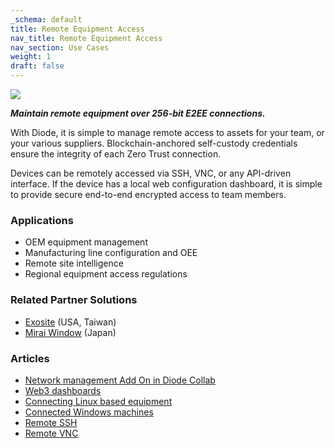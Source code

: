 ```yaml
---
_schema: default
title: Remote Equipment Access
nav_title: Remote Equipment Access
nav_section: Use Cases
weight: 1
draft: false
---
```

![](/uploads/image.png)

***Maintain remote equipment over 256-bit E2EE connections.***

With Diode, it is simple to manage remote access to assets for your team, or your various suppliers.  Blockchain-anchored self-custody credentials ensure the integrity of each Zero Trust connection.

Devices can be remotely accessed via SSH, VNC, or any API-driven interface.  If the device has a local web configuration dashboard, it is simple to provide secure end-to-end encrypted access to team members.

### Applications

* OEM equipment management
* Manufacturing line configuration and OEE
* Remote site intelligence
* Regional equipment access regulations

### Related Partner Solutions

* <a href="https://exosite.com" target="_blank" rel="noopener">Exosite</a> (USA, Taiwan)
* <a href="https://www.miraiwindow.co.jp/" target="_blank" rel="noopener">Mirai Window</a> (Japan)

### Articles

* <a href="https://app.docs.diode.io/docs/features/network-add-on/" target="_blank" rel="noopener">Network management Add On in Diode Collab</a>
* <a href="https://app.docs.diode.io/docs/features/diode-bookmarks#type-web3-link" target="_blank" rel="noopener">Web3 dashboards</a>
* <a href="https://cli.docs.diode.io/docs/using/raspberry-pi/" target="_blank" rel="noopener">Connecting Linux based equipment</a>
* <a href="https://cli.docs.diode.io/faq/how-to-start-diode-cli-at-boot-with-microsoft-windows/" target="_blank" rel="noopener">Connected Windows machines</a>
* <a href="https://cli.docs.diode.io/docs/using/remote-ssh/" target="_blank" rel="noopener">Remote SSH</a>
* <a href="https://cli.docs.diode.io/docs/using/remote-vnc-articles/" target="_blank" rel="noopener">Remote VNC</a>